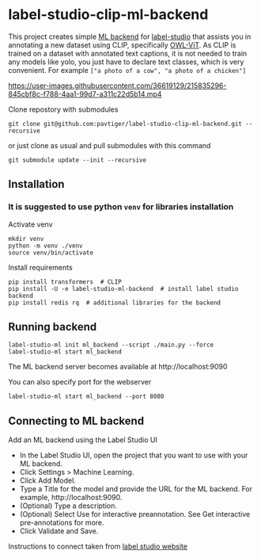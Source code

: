 # label-studio-clip-ml-backend

This project creates simple [ML backend](https://github.com/heartexlabs/label-studio-ml-backend) for [label-studio](https://github.com/heartexlabs/label-studio) that assists you in annotating a new dataset using CLIP, specifically [OWL-ViT](https://huggingface.co/docs/transformers/model_doc/owlvit). As CLIP is trained on a dataset with annotated text captions, it is not needed to train any models like yolo, you just have to declare text classes, which is very convenient. For example `["a photo of a cow", "a photo of a chicken"]`


https://user-images.githubusercontent.com/36619129/215835296-845cbf8c-f788-4aa1-99d7-a311c22d5b14.mp4


Clone repostory with submodules
```shell
git clone git@github.com:pavtiger/label-studio-clip-ml-backend.git --recursive
```
or just clone as usual and pull submodules with this command
```shell
git submodule update --init --recursive
```

## Installation
### It is suggested to use python `venv` for libraries installation
Activate venv
```shell
mkdir venv
python -m venv ./venv
source venv/bin/activate
```

Install requirements
```shell
pip install transformers  # CLIP
pip install -U -e label-studio-ml-backend  # install label studio backend
pip install redis rq  # additional libraries for the backend
```

## Running backend
```shell
label-studio-ml init ml_backend --script ./main.py --force
label-studio-ml start ml_backend
```
The ML backend server becomes available at http://localhost:9090

You can also specify port for the webserver
```shell
label-studio-ml start ml_backend --port 8080 
```

## Connecting to ML backend
Add an ML backend using the Label Studio UI

* In the Label Studio UI, open the project that you want to use with your ML backend.
* Click Settings > Machine Learning.
* Click Add Model.
* Type a Title for the model and provide the URL for the ML backend. For example, http://localhost:9090.
* (Optional) Type a description.
* (Optional) Select Use for interactive preannotation. See Get interactive pre-annotations for more.
* Click Validate and Save.

Instructions to connect taken from [label studio website](https://labelstud.io/guide/ml.html)
